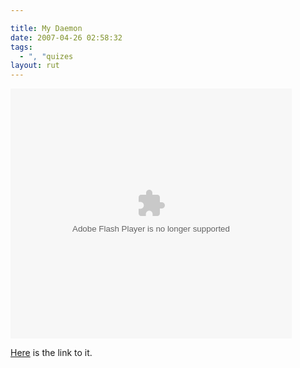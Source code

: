 ```yaml
---

title: My Daemon
date: 2007-04-26 02:58:32
tags:
  - ", "quizes
layout: rut
---
```


<object width="450" height="400" type="application/x-shockwave-flash" codebase="http://goldencompassmovie.com/goldenCompass_blog.swf?id=8261">
<param name="movie" value="http://goldencompassmovie.com/goldenCompass_blog.swf?id=8261" />
</object>

[Here](http://www.goldencompassmovie.com/?8261) is the link to it.


